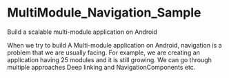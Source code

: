 # MultiModule_Navigation_Sample
Build a scalable multi-module application on Android


When we try to build A Multi-module application on Android, navigation is a problem that we are usually facing. For example, we are creating an application having 25 modules and it is still growing. We can go through multiple approaches Deep linking and NavigationComponents etc.

